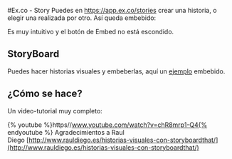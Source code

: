 #Ex.co - Story
Puedes en https://app.ex.co/stories crear una historia, o elegir una realizada por otro. Así queda embebido:

<script>(function(d,s,id){var js,fjs=d.getElementsByTagName(s)[0];if(d.getElementById(id))return;js=d.createElement(s);js.id=id;js.src='https://embed.ex.co/sdk.js';fjs.parentNode.insertBefore(js,fjs);}(document,'script','playbuzz-sdk'));</script><div class="playbuzz" data-id="b0b69209-7bbb-4ba0-9800-67a243f01847" data-show-share="false" data-show-info="false"></div>


Es muy intuitivo y el botón de Embed no está escondido. 

## StoryBoard

Puedes hacer historias visuales y embeberlas, aquí un [ejemplo](http://aularagon.catedu.es/materialesaularagon2013/blogs/M2_contenido/historias_visuales.html) embebido.


## ¿Cómo se hace?

Un video-tutorial muy completo:

{% youtube %}https//www.youtube.com/watch?v=chR8mrp1-Q4{% endyoutube %}
Agradecimientos a Raul Diego [http://www.rauldiego.es/historias-visuales-con-storyboardthat/](http://www.rauldiego.es/historias-visuales-con-storyboardthat/)

